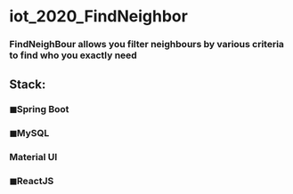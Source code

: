 # iot_2020_FindNeighbor

### FindNeighBour allows you filter neighbours by various criteria to find who you exactly need

## Stack:

### ◼Spring Boot

### ◼MySQL

### Material UI

### ◼ReactJS
